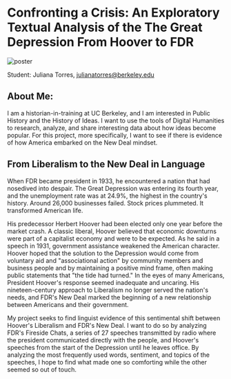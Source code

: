 # Confronting a Crisis: An Exploratory Textual Analysis of the The Great Depression From Hoover to FDR 

![poster](./GIT/jobless.jpg)

Student: Juliana Torres, julianatorres@berkeley.edu

## About Me:
I am a historian-in-training at UC Berkeley, and I am interested in Public History and the History of Ideas. I want to use the tools of Digital Humanities to research, analyze, and share interesting data about how ideas become popular. For this project, more specifically, I want to see if there is evidence of how America embarked on the New Deal mindset. 

## From Liberalism to the New Deal in Language
When FDR became president in 1933, he encountered a nation that had nosedived into despair. The Great Depression was entering its fourth year, and the unemployment rate was at 24.9%, the highest in the country's history. Around 26,000 businesses failed. Stock prices plummeted. It transformed American life.

His predecessor Herbert Hoover had been elected only one year before the market crash. A classic liberal, Hoover believed that economic downturns were part of a capitalist economy and were to be expected. As he said in a speech in 1931, government assistance weakened the American character. Hoover hoped that the solution to the Depression would come from voluntary aid and "associational action" by community members and business people and by maintaining a positive mind frame, often making public statements that "the tide had turned." In the eyes of many Americans, President Hoover's response seemed inadequate and uncaring. His nineteen-century approach to Liberalism no longer served the nation's needs, and FDR's New Deal marked the beginning of a new relationship between Americans and their government. 

My project seeks to find linguist evidence of this sentimental shift between Hoover's Liberalism and FDR's New Deal. I want to do so by analyzing FDR's Fireside Chats, a series of 27 speeches transmitted by radio where the president communicated directly with the people, and Hoover's speeches from the start of the Depression until he leaves office. By analyzing the most frequently used words, sentiment, and topics of the speeches, I hope to find what made one so comforting while the other seemed so out of touch.  

